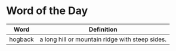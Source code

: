 # Word of the Day

|Word|Definition|
|---|---|
|hogback|a long hill or mountain ridge with steep sides.|